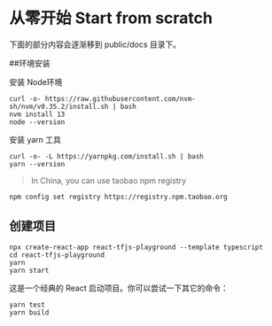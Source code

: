 # 从零开始 Start from scratch

下面的部分内容会逐渐移到 public/docs 目录下。

##环境安装

安装 Node环境

    curl -o- https://raw.githubusercontent.com/nvm-sh/nvm/v0.35.2/install.sh | bash    
    nvm install 13
    node --version

安装 yarn 工具
    
    curl -o- -L https://yarnpkg.com/install.sh | bash
    yarn --version
 
> In China, you can use taobao npm registry

    npm config set registry https://registry.npm.taobao.org
    
## 创建项目    
    
    npx create-react-app react-tfjs-playground --template typescript
    cd react-tfjs-playground
    yarn
    yarn start
    
这是一个经典的 React 启动项目。你可以尝试一下其它的命令：

    yarn test
    yarn build
